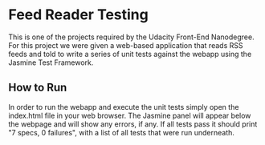 # Feed Reader Testing

This is one of the projects required by the Udacity Front-End Nanodegree. For this project we were given a web-based application that reads RSS feeds and told to write a series of unit tests against the webapp using the Jasmine Test Framework.

## How to Run

In order to run the webapp and execute the unit tests simply open the index.html file in your web browser. The Jasmine panel will appear below the webpage and will show any errors, if any. If all tests pass it should print "7 specs, 0 failures", with a list of all tests that were run underneath.
